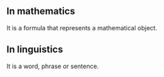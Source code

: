 ## In mathematics
It is a formula that represents a mathematical object.
## In linguistics
It is a word, phrase or sentence.